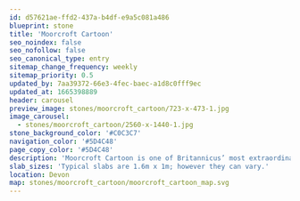 ```yaml
---
id: d57621ae-ffd2-437a-b4df-e9a5c081a486
blueprint: stone
title: 'Moorcroft Cartoon'
seo_noindex: false
seo_nofollow: false
seo_canonical_type: entry
sitemap_change_frequency: weekly
sitemap_priority: 0.5
updated_by: 7aa39372-66e3-4fec-baec-a1d8c0fff9ec
updated_at: 1665398889
header: carousel
preview_image: stones/moorcroft_cartoon/723-x-473-1.jpg
image_carousel:
  - stones/moorcroft_cartoon/2560-x-1440-1.jpg
stone_background_color: '#C0C3C7'
navigation_color: '#5D4C48'
page_copy_color: '#5D4C48'
description: 'Moorcroft Cartoon is one of Britannicus’ most extraordinary stones because of its interesting and nonfigurative patterns. Sourced in Plymouth the stone has significant variations produced by mineral clustering and colouration. Looking like an abstract impressionist painting by Rothko, the slabs have a wonderful combination of daubed blues and greys with contrasting orange and red veins.'
slab_sizes: 'Typical slabs are 1.6m x 1m; however they can vary.'
location: Devon
map: stones/moorcroft_cartoon/moorcroft_cartoon_map.svg
---
```


